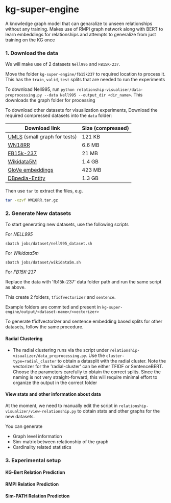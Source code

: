 # kg-super-engine
A knowledge graph model that can genaralize to unseen relationships without any training. Makes use of RMPI graph network along with BERT to learn embeddings for relationships and attempts to generalize from just training on the KG once

### 1. Download the data

We will make use of 2 datasets `Nell995` and `FB15K-237`. 

Move the folder `kg-super-engine/fb15k237` to required location to process it. This has the `train`, `valid`, `test` splits that are needed to run the experiments

To download Nell995, run `python relationship-visualiser/data-preprocessing.py --data Nell995 --output_dir <dir_name>`. This downloads the graph folder for processing

To download other datasets for visualization experiments, 
Download the required compressed datasets into the `data` folder:

| Download link                                                | Size (compressed) |
| ------------------------------------------------------------ | ----------------- |
| [UMLS](https://surfdrive.surf.nl/files/index.php/s/NvuKQuBetmOUe1b/download) (small graph for tests) | 121 KB            |
| [WN18RR](https://surfdrive.surf.nl/files/index.php/s/N1c8VRH0I6jTJuN/download) | 6.6 MB            |
| [FB15k-237](https://surfdrive.surf.nl/files/index.php/s/rGqLTDXRFLPJYg7/download) | 21 MB             |
| [Wikidata5M](https://surfdrive.surf.nl/files/index.php/s/TEE96zweMxsoGmR/download) | 1.4 GB            |
| [GloVe embeddings](https://surfdrive.surf.nl/files/index.php/s/zAHCIBc6PAb3NXi/download) | 423 MB            |
| [DBpedia-Entity](https://surfdrive.surf.nl/files/index.php/s/BOD7SoDTchVO9ed/download) | 1.3 GB            |

Then use `tar` to extract the files, e.g.

```sh
tar -xzvf WN18RR.tar.gz
```

### 2. Generate New datasets

To start generating new datasets, use the following scripts

For *NELL995*

`sbatch jobs/dataset/nell995_dataset.sh`

For *Wikidata5m*

`sbatch jobs/dataset/wikidata5m.sh`

For *FB15K-237*

Replace the data with 'fb15k-237' data folder path and run the same script as above.

This create 2 folders, `tfidfvectorizer` and `sentence`.

Example folders are commited and present in `kg-super-engine/output/<dataset-name>/<vectorizer>`

To generate tfidfvectorizer and sentence embedding based splits for other datasets, follow the same procedure.

#### Radial Clustering

- The radial clustering runs via the script under `relationship-visualizer/data_preprocessing.py`. Use the `cluster-type=radial_cluster` to obtain a datasplit with the radial cluster. Note the vectorizer for the 'radial-cluster' can be either TFIDF or SentenceBERT. Choose the parameters carefully to obtain the correct splits. Since the naming is not very straight-forward, this will require minimal effort to organize the output in the correct folder 

#### View stats and other information about data

At the moment, we need to manually edit the script in `relationship-visualizer/view-relationship.py` to obtain stats and other graphs for the new datasets.

You can generate

* Graph level information
* Sim-matrix between relationship of the graph
* Cardinality related statistics 

### 3. Experimental setup


#### KG-Bert Relation Prediction


#### RMPI Relation Prediction


#### Sim-PATH Relation Prediction

